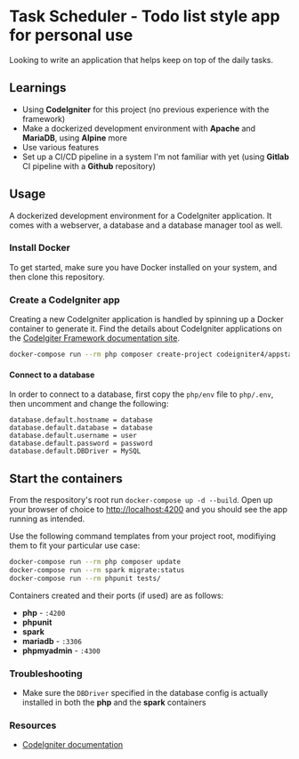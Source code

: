 # Task Scheduler - Todo list style app for personal use

Looking to write an application that helps keep on top of the daily tasks.

## Learnings

- Using **CodeIgniter** for this project (no previous experience with the framework)
- Make a dockerized development environment with **Apache** and **MariaDB**, using **Alpine** more
- Use various features
- Set up a CI/CD pipeline in a system I'm not familiar with yet (using **Gitlab** CI pipeline with a **Github** repository)

## Usage

A dockerized development environment for a CodeIgniter application. It comes with a webserver, a database and a database manager tool as well.

### Install Docker

To get started, make sure you have Docker installed on your system, and then clone this repository.

### Create a CodeIgniter app

Creating a new CodeIgniter application is handled by spinning up a Docker container to generate it.
Find the details about CodeIgniter applications on the [CodeIgiter Framework documentation site](https://codeigniter4.github.io/userguide/installation/index.html).

``` sh
docker-compose run --rm php composer create-project codeigniter4/appstarter .
```

#### Connect to a database

In order to connect to a database, first copy the `php/env` file to `php/.env`, then uncomment and change the following:

``` env
database.default.hostname = database
database.default.database = database
database.default.username = user
database.default.password = password
database.default.DBDriver = MySQL
```

## Start the containers

From the respository's root run `docker-compose up -d --build`. Open up your browser of choice to [http://localhost:4200](http://localhost:4200) and you should see the app running as intended.

Use the following command templates from your project root, modifiying them to fit your particular use case:

``` sh
docker-compose run --rm php composer update
docker-compose run --rm spark migrate:status
docker-compose run --rm phpunit tests/
```

Containers created and their ports (if used) are as follows:

- **php** - `:4200`
- **phpunit**
- **spark**
- **mariadb** - `:3306`
- **phpmyadmin** - `:4300`

### Troubleshooting

- Make sure the `DBDriver` specified in the database config is actually installed in both the **php** and the **spark** containers

### Resources

- [CodeIgniter documentation](https://codeigniter.com/user_guide/index.html)
